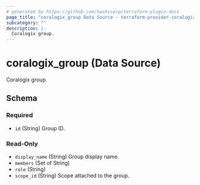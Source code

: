 ```yaml
---
# generated by https://github.com/hashicorp/terraform-plugin-docs
page_title: "coralogix_group Data Source - terraform-provider-coralogix"
subcategory: ""
description: |-
  Coralogix group.
---
```


# coralogix_group (Data Source)

Coralogix group.



<!-- schema generated by tfplugindocs -->
## Schema

### Required

- `id` (String) Group ID.

### Read-Only

- `display_name` (String) Group display name.
- `members` (Set of String)
- `role` (String)
- `scope_id` (String) Scope attached to the group.
